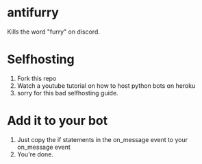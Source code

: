 # antifurry
Kills the word "furry" on discord.

# Selfhosting
1. Fork this repo
2. Watch a youtube tutorial on how to host python bots on heroku
3. sorry for this bad selfhosting guide.

# Add it to your bot
1. Just copy the if statements in the on_message event to your on_message event
2. You're done.
